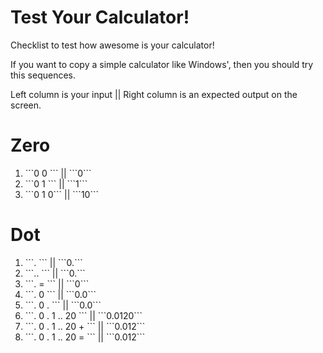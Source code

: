 # Test Your Calculator!
Checklist to test how awesome is your calculator!

<p>If you want to copy a simple calculator like Windows', then you should try this sequences.</p>

<p> Left column is your input || Right column is an expected output on the screen. </p>

# Zero
  <ol>
    <li>```0 0 ``` || ```0```</li>
    <li>```0 1 ``` || ```1```</li>
    <li>```0 1 0``` || ```10```</li>
  </ol>

# Dot
   <ol>
    <li>```. ``` || ```0.```</li>
    <li>```.. ``` || ```0.```</li>
    <li>```. = ``` || ```0```</li>
    <li>```. 0 ``` || ```0.0```</li>
    <li>```. 0 . ``` || ```0.0```</li>
    <li>```. 0 . 1 .. 20 ``` || ```0.0120```</li>
    <li>```. 0 . 1 .. 20 + ``` || ```0.012```</li>
    <li>```. 0 . 1 .. 20 = ``` || ```0.012```</li>
  </ol>
